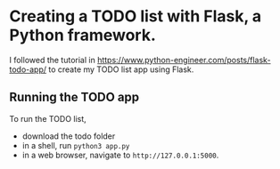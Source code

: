 # Creating a TODO list with Flask, a Python framework.

I followed the tutorial in https://www.python-engineer.com/posts/flask-todo-app/ to create my TODO list app using Flask.

## Running the TODO app
To run the TODO list,
* download the todo folder
* in a shell, run `python3 app.py`
* in a web browser, navigate to `http://127.0.0.1:5000`.

